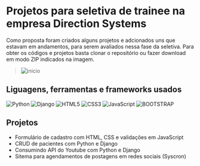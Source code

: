 # Projetos para seletiva de trainee na empresa Direction Systems

Como proposta foram criados alguns projetos e adcionados uns que estavam em andamentos, para serem avaliados nessa fase da seletiva.
Para obter os códigos e projetos basta clonar o repositório ou fazer download em modo ZIP indicados na imagem.
>![inicio](https://user-images.githubusercontent.com/49026950/96831190-feb25900-1412-11eb-87a8-636b22e97300.png)

## Liguagens, ferramentas e frameworks usados
![Python](https://img.shields.io/badge/python%20-%2314354C.svg?&style=for-the-badge&logo=python&logoColor=white)
![Django](https://img.shields.io/badge/django%20-%23092E20.svg?&style=for-the-badge&logo=django&logoColor=white)
![HTML5](https://img.shields.io/badge/html5%20-%23E34F26.svg?&style=for-the-badge&logo=html5&logoColor=white)
![CSS3](https://img.shields.io/badge/css3%20-%231572B6.svg?&style=for-the-badge&logo=css3&logoColor=white)
![JavaScript](https://img.shields.io/badge/javascript%20-%23323330.svg?&style=for-the-badge&logo=javascript&logoColor=%23F7DF1E)
![BOOTSTRAP](https://img.shields.io/badge/bootstrap%20-%23563D7C.svg?&style=for-the-badge&logo=bootstrap&logoColor=white)

## Projetos
- Formulário de cadastro com HTML, CSS e validações em JavaScript
- CRUD de pacientes com Python e Django
- Consumindo API do Youtube com Python e Django
- Sitema para agendamentos de postagens em redes sociais (Syscron)
